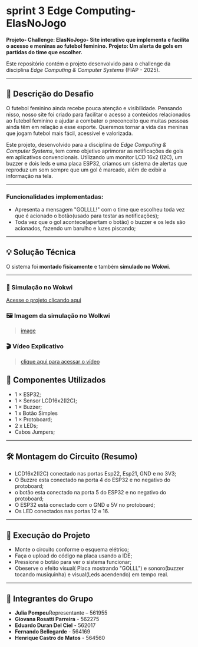 # sprint 3 Edge Computing- ElasNoJogo
**Projeto- Challenge: ElasNoJogo- Site interativo que implementa e facilita o acesso e meninas ao futebol feminino.**
**Projeto: Um alerta de gols em partidas do time que escolher.**

Este repositório contém o projeto desenvolvido para o challenge da disciplina *Edge Computing & Computer Systems* (FIAP - 2025). 

---

## 🧩 Descrição do Desafio

O futebol feminino ainda recebe pouca atenção e visibilidade. Pensando nisso, nosso site foi criado para facilitar o acesso a conteúdos relacionados ao futebol feminino e ajudar a combater o preconceito que muitas pessoas ainda têm em relação a esse esporte. Queremos tornar a vida das meninas que jogam futebol mais fácil, acessível e valorizada.

Este projeto, desenvolvido para a disciplina de *Edge Computing & Computer Systems*, tem como objetivo aprimorar as notificações de gols em aplicativos convencionais. Utilizando um monitor LCD 16x2 (I2C), um buzzer e dois leds e uma placa ESP32, criamos um sistema de alertas que reproduz um som sempre que um gol é marcado, além de exibir a informação na tela.

---

### Funcionalidades implementadas:
- Apresenta a mensagem "GOLLLL!" com o time que escolheu toda vez que é acionado o botão(usado para testar as notificações);
- Toda vez que o gol acontece(apertam o botão) o buzzer e os leds são acionados, fazendo um barulho e luzes piscando;


---

## 💡 Solução Técnica

O sistema foi **montado fisicamente** e também **simulado no Wokwi**.

---

### 🔗 Simulação no Wokwi

[Acesse o projeto clicando aqui](https://wokwi.com/projects/440580572991856641)

### 🖼️ Imagem da simulação no Wolkwi

> [image](https://github.com/user-attachments/assets/214813c8-ed25-4dfb-b6e2-e63122989c96)

### 🎬 Vídeo Explicativo
> [clique aqui para acessar o vídeo](https://www.youtube.com/watch?v=s0NzDQGZD-8)


## 🔧 Componentes Utilizados
- 1 × ESP32;
- 1 × Sensor LCD16x2(I2C);
- 1 × Buzzer;
- 1 x Botão Simples
- 1 × Protoboard;
- 2 x LEDs;
- Cabos Jumpers;
  
---

## 🛠️ Montagem do Circuito (Resumo)
- LCD16x2(I2C) conectado nas portas Esp22, Esp21, GND e no 3V3;
- O Buzzre esta conectado na porta 4 do ESP32 e no negativo do protoboard;
- o botão esta conectado na porta 5 do ESP32  e no negativo do protoboard;
- O ESP32 está conectado com o GND e 5V no protoboard;
- Os LED conectados nas portas 12 e 16.

---

## 💾 Execução do Projeto
- Monte o circuito conforme o esquema elétrico;
- Faça o upload do código na placa usando a IDE;
- Pressione o botão para ver o sistema funcionar;
- Obeserve o efeito visual( Placa mostrando "GOLLL") e sonoro(buzzer tocando musiquinha) e visual(Leds acendendo) em tempo real.

---

## 👥 Integrantes do Grupo

- **Julia Pompeu**Representante – 561955
- **Giovana Rosatti Parreira** - 562275
- **Eduardo Duran Del Ciel** - 562017
- **Fernando Bellegarde** - 564169
- **Henrique Castro de Matos** - 564560
